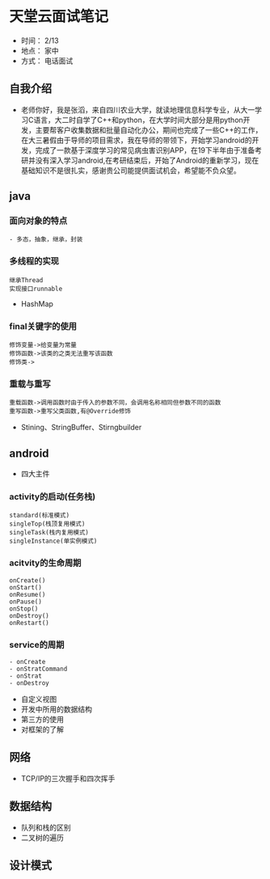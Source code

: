 # 天堂云面试笔记
- 时间： 2/13
- 地点： 家中
- 方式： 电话面试
## 自我介绍
- 老师你好，我是张滔，来自四川农业大学，就读地理信息科学专业，从大一学习C语言，大二时自学了C++和python，在大学时间大部分是用python开发，主要帮客户收集数据和批量自动化办公，期间也完成了一些C++的工作，在大三暑假由于导师的项目需求，我在导师的带领下，开始学习android的开发，完成了一款基于深度学习的常见病虫害识别APP，在19下半年由于准备考研并没有深入学习android,在考研结束后，开始了Android的重新学习，现在基础知识不是很扎实，感谢贵公司能提供面试机会，希望能不负众望。
## java

### 面向对象的特点
    - 多态，抽象，继承，封装
### 多线程的实现
    继承Thread
    实现接口runnable
- HashMap
###  final关键字的使用
    修饰变量->给变量为常量
    修饰函数->该类的之类无法重写该函数
    修饰类->
### 重载与重写
    重载函数->调用函数时由于传入的参数不同，会调用名称相同但参数不同的函数
    重写函数->重写父类函数,有@Override修饰
- Stining、StringBuffer、Stirngbuilder
## android

- 四大主件
### activity的启动(任务栈)
    standard(标准模式)
    singleTop(栈顶复用模式)
    singleTask(栈内复用模式)
    singleInstance(单实例模式)
### acitvity的生命周期
    onCreate()
    onStart()
    onResume()
    onPause()
    onStop()
    onDestroy()
    onRestart()

### service的周期

    - onCreate
    - onStratCommand
    - onStrat
    - onDestroy

- 自定义视图
- 开发中所用的数据结构
- 第三方的使用
- 对框架的了解

## 网络

- TCP/IP的三次握手和四次挥手

## 数据结构

- 队列和栈的区别
- 二叉树的遍历

## 设计模式

